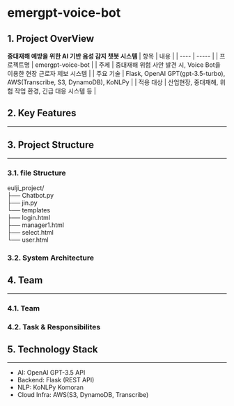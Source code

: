 # emergpt-voice-bot

## 1. Project OverView
**중대재해 예방을 위한 AI 기반 음성 감지 챗봇 시스템**
| 항목 | 내용 |
| ---- | ----- |
| 프로젝트명 | emergpt-voice-bot |
| 주제 | 중대재해 위험 사안 발견 시, Voice Bot을 이용한 현장 근로자 제보 시스템 |
| 주요 기술 | Flask, OpenAI GPT(gpt-3.5-turbo), AWS(Transcribe, S3, DynamoDB), KoNLPy |
| 적용 대상 | 산업현장, 중대재해, 위험 작업 환경, 긴급 대응 시스템 등 |

## 2. Key Features
---

## 3. Project Structure
---
### 3.1. file Structure
eulji_project/  
├── Chatbot.py  
├── jin.py  
└── templates  
    ├── login.html  
    ├── manager1.html  
    ├── select.html  
    └── user.html 
### 3.2. System Architecture

## 4. Team 
---
### 4.1. Team
### 4.2. Task & Responsibilites

## 5. Technology Stack
---
- AI: OpenAI GPT-3.5 API
- Backend: Flask (REST API)
- NLP: KoNLPy Komoran
- Cloud Infra: AWS(S3, DynamoDB, Transcribe)
